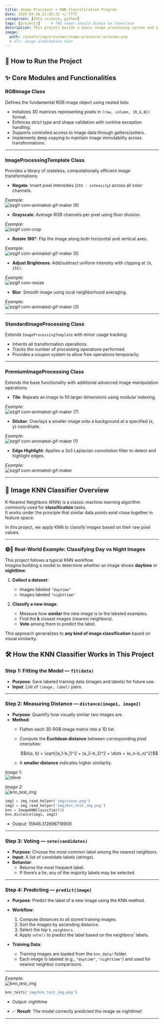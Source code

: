 ```yaml
---
title: Image Proccesor + KNN Classification Program
date: 2025-04-26 21:05:32 +/-TTTT
categories: [data science, python]
tags: [projects]     # TAG names should always be lowercase
description: This project builds a basic image processing system and a KNN machine learning classifier from scratch.
image:
  path: /assets/img/previews/image-processor-preview.png
  # alt: image alternative text
---
```

## 🚀 How to Run the Project
[](https://github.com/maryliusemail/Image-Processing-and-Classification-Program)

## ✨ Core Modules and Functionalities

### RGBImage Class
Defines the fundamental RGB image object using nested lists:
- Initializes 3D matrices representing pixels in `(row, column, [R,G,B])` format.
- Enforces strict type and shape validation with runtime exception handling.
- Supports controlled access to image data through getters/setters.
- Implements deep copying to maintain image immutability across transformations.


---

### ImageProcessingTemplate Class
Provides a library of stateless, computationally efficient image transformations:

- **Negate**: Invert pixel intensities (`255 - intensity`) across all color channels.

_Example:_  
![ezgif com-animated-gif-maker (6)](/assets/img/proj_gif/image-processor/ezgif.com-animated-gif-maker_6.gif)



- **Grayscale**: Average RGB channels per pixel using floor division.

_Example:_  
![ezgif com-crop](/assets/img/proj_gif/image-processor/ezgif.com-crop.gif)


- **Rotate 180°**: Flip the image along both horizontal and vertical axes.

_Example:_  
![ezgif com-animated-gif-maker (5)](/assets/img/proj_gif/image-processor/ezgif.com-animated-gif-maker_5.gif)



- **Adjust Brightness**: Add/subtract uniform intensity with clipping at `[0, 255]`.

_Example:_  
![ezgif com-resize](/assets/img/proj_gif/image-processor/ezgif.com-resize.gif)


- **Blur**: Smooth image using local neighborhood averaging.

_Example:_  
![ezgif com-animated-gif-maker (3)](/assets/img/proj_gif/image-processor/ezgif.com-animated-gif-maker_3.gif)



---

### StandardImageProcessing Class
Extends `ImageProcessingTemplate` with minor usage tracking:
- Inherits all transformation operations.
- Tracks the number of processing operations performed.
- Provides a coupon system to allow free operations temporarily.


---

### PremiumImageProcessing Class
Extends the base functionality with additional advanced image manipulation operations:

- **Tile**: Repeats an image to fill larger dimensions using modular indexing.

_Example:_  
![ezgif com-animated-gif-maker (7)](/assets/img/proj_gif/image-processor/ezgif.com-animated-gif-maker_7.gif)


- **Sticker**: Overlays a smaller image onto a background at a specified (x, y) coordinate.

_Example:_  
![ezgif com-animated-gif-maker (1)](/assets/img/proj_gif/image-processor/ezgif.com-animated-gif-maker_1.gif)


- **Edge Highlight**: Applies a 3x3 Laplacian convolution filter to detect and highlight edges.

_Example:_  
![ezgif com-animated-gif-maker](/assets/img/proj_gif/image-processor/ezgif.com-animated-gif-maker.gif)

---

## 🧠 Image KNN Classifier Overview

K-Nearest Neighbors (KNN) is a classic machine learning algorithm commonly used for **classification** tasks.  
It works under the principle that similar data points exist close together in feature space.

In this project, we apply KNN to classify images based on their raw pixel values.

---

### 🌞🌙 Real-World Example: Classifying Day vs Night Images

This project follows a typical KNN workflow.  
Imagine building a model to determine whether an image shows **daytime** or **nighttime**:

1. **Collect a dataset**:
   - Images labeled `"daytime"`
   - Images labeled `"nighttime"`

2. **Classify a new image**:
   - Measure how **similar** the new image is to the labeled examples.
   - Find the **k** closest images (nearest neighbors).
   - **Vote** among them to predict the label.

This approach generalizes to **any kind of image classification** based on visual similarity.


## 🛠️ How the KNN Classifier Works in This Project

### **Step 1: Fitting the Model — `fit(data)`**

- **Purpose**: Save labeled training data (images and labels) for future use.
- **Input**: List of `(image, label)` pairs.


---

### **Step 2: Measuring Distance — `distance(image1, image2)`**

- **Purpose**: Quantify how visually similar two images are.
- **Method**:
  - Flatten each 3D RGB image matrix into a 1D list.
  - Compute the **Euclidean distance** between corresponding pixel intensities:
  
    $$d(a, b) = \sqrt{(a_1-b_1)^2 + (a_2-b_2)^2 + \dots + (a_n-b_n)^2}$$

  
  - A **smaller distance** indicates higher similarity.

_Image 1:_  
![steve](/assets/img/proj_gif/image-processor/steve.png)

_Image 2:_  
![knn_test_img](/assets/img/proj_gif/image-processor/knn_test_img.png)


```python
img1 = img_read_helper('img/steve.png')
img2 = img_read_helper('img/knn_test_img.png')
knn = ImageKNNClassifier(3)
knn.distance(img1, img2)
```
- Output: 15946.312896716909
---

### **Step 3: Voting — `vote(candidates)`**

- **Purpose**: Choose the most common label among the nearest neighbors.
- **Input**: A list of candidate labels (strings).
- **Behavior**:
  - Returns the most frequent label.
  - If there’s a tie, any of the majority labels may be selected.


---

### **Step 4: Predicting — `predict(image)`**

- **Purpose**: Predict the label of a new image using the KNN method.
- **Workflow**:
  1. Compute distances to all stored training images.
  2. Sort the images by ascending distance.
  3. Select the top `k_neighbors`.
  4. Apply `vote()` to predict the label based on the neighbors' labels.

- **Training Data**:
  - Training images are loaded from the `knn_data/` folder.
  - Each image is labeled (e.g., `"daytime"`, `"nighttime"`) and used for nearest neighbor comparisons.


---



_Example:_  
![knn_test_img](/assets/img/proj_gif/image-processor/knn_test_img.png)

```python
knn_tests('img/knn_test_img.png')
```
- Output: nighttime

- ✅ **Result**: The model correctly predicted the image as nighttime!



---


